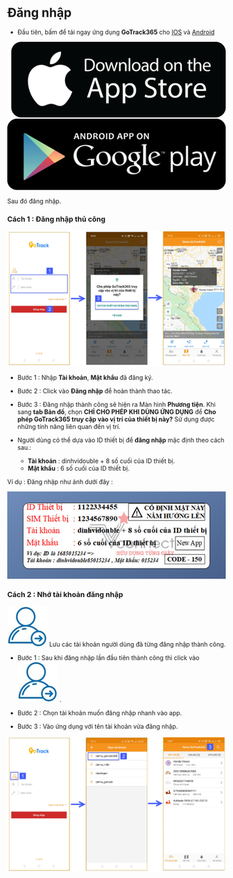 # Đăng nhập

* Đầu tiên, bấm để tải ngay ứng dụng **GoTrack365** cho <a href="https://apple.co/3sugMZi" target="_blank">IOS</a> và <a href="https://bit.ly/3gl5Bjb" target="_blank">Android </a>


<span class="icon-left1 ">[<img src="/docs/assets/images/web-interface/app-gotrack365/images.png">](https://apple.co/3sugMZi)
<span class="icon-left2">[<img src="/docs/assets/images/web-interface/app-gotrack365/google-play-download-android-app.png" >](https://bit.ly/3gl5Bjb) 



Sau đó đăng nhập. 

### Cách 1 : Đăng nhập thủ công

<span style="display:block;text-align:center" >![Interface Web](/docs/assets/images/web-interface/app-gotrack365/login.jpg)

* Bước 1 : Nhập **Tài khoản**, **Mật khẩu** đã đăng ký.

* Bước 2 : Click vào **Đăng nhập** để hoàn thành thao tác. 

* Bước 3 : Đăng nhập thành công sẽ hiện ra Màn hình **Phương tiện**. Khi sang **tab Bản đồ**, chọn **CHỈ CHO PHÉP KHI DÙNG ỨNG DỤNG** để **Cho phép GoTrack365 truy cập vào vị trí của thiết bị này?** Sử dụng được những tính năng liên quan đến vị trí.


* Người dùng có thể dựa vào ID thiết bị để **đăng nhập** mặc định theo cách sau.:

    * **Tài khoản** : dinhvidouble + 8 số cuối của ID thiết bị.
    * **Mật khẩu**  : 6 số cuối của ID thiết bị.

Ví dụ : Đăng nhập như ảnh dưới đây :

<span style="display:block;text-align:center">![Interface Web](/docs/assets/images/web-interface/app-gotrack365/qr-code-1.jpg) 



### Cách 2 : Nhớ tài khoản đăng nhập

<span class="icon-left3">![Ok](/docs/assets/images/web-interface/app-gotrack365/move-user-login.jpg) Lưu các tài khoản người dùng đã từng đăng nhập thành công.

* Bước 1 : Sau khi đăng nhập lần đầu tiên thành công thì click vào <span class="icon-left3">![Ok](/docs/assets/images/web-interface/app-gotrack365/move-user-login.jpg) .

* Bước 2 : Chọn tài khoản muốn đăng nhập nhanh vào app.

* Bước 3 : Vào ứng dụng với tên tài khoản vừa đăng nhập.

<span style="display:block;text-align:center">![Interface Web](/docs/assets/images/web-interface/app-gotrack365/save-account-login-365.jpg) 

